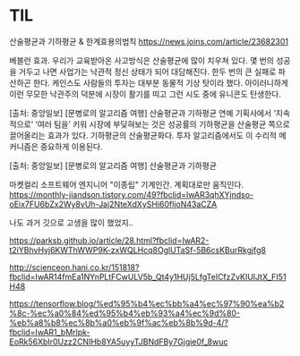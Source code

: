 
# TIL
산술평균과 기하평균
&
한계효용의법칙
https://news.joins.com/article/23682301

베블런 효과.
우리가 교육받아온 사고방식은 산술평균에 많이 치우쳐 있다. 몇 번의 성공을 거두고 나면 사업가는 낙관적 정신 상태가 되어 대담해진다. 한두 번의 큰 실패로 파산하곤 한다. 케인스도 사람들의 투자는 대부분 동물적 기상 탓이라 했다. 아이러니하게 이런 무모한 낙관주의 덕분에 시장이 활기를 띠고 그런 시도 중에 유니콘도 탄생한다.

[출처: 중앙일보] [문병로의 알고리즘 여행] 산술평균과 기하평균
연예 기획사에서 ‘지속적으로’ ‘여러 팀을’ 키워 시장에 부딪혀보는 것은 성공률의 기하평균을 산술평균 쪽으로 끌어올리는 효과가 있다. 기하평균의 산술평균화다. 투자 알고리즘에서도 이 수리적 메커니즘은 중요하게 이용된다.

[출처: 중앙일보] [문병로의 알고리즘 여행] 산술평균과 기하평균


마켓컬리 소프트웨어 엔지니어
"이종립"
기계인간.
계획대로만 움직인다.
https://monthly-jiandson.tistory.com/49?fbclid=IwAR3qhXYjndso-oEix7FU6bZx2Wy8vUh-Jaj2NteXdXySHi60fljoN43aCZA


나도 과거 깃으로 고생을 많이 했었지..

https://parksb.github.io/article/28.html?fbclid=IwAR2-t2iYBhvHvj6KWThWWP9K-zxWQLHcq8OglUTaSf-5B6csKBurRkgjfg8



http://scienceon.hani.co.kr/151818?fbclid=IwAR14fmEa1NYnPLtFCwULV5b_Qt4y1HUj5LfgTeICfzZvKIUIJtX_FI51H48



https://tensorflow.blog/%ed%95%b4%ec%bb%a4%ec%97%90%ea%b2%8c-%ec%a0%84%ed%95%b4%eb%93%a4%ec%9d%80-%eb%a8%b8%ec%8b%a0%eb%9f%ac%eb%8b%9d-4/?fbclid=IwAR1_bMrlpk-EoRk56XbIr0Uzz2CNIHb8YA5uyyTJBNdFBy7Gjgie0f_8wuc
